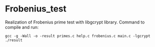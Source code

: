 # Frobenius_test

Realization of Frobenius prime test with libgcrypt library.
Command to compile and run:
```
gcc -g -Wall -o -result primes.c help.c frobenius.c main.c -lgcrypt
./result
```
